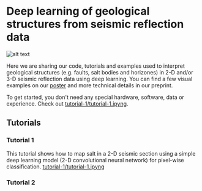 # Deep learning of geological structures from seismic reflection data

![alt text](https://github.com/thilowrona/seismic_deep_learning/blob/master/image.png)

Here we are sharing our code, tutorials and examples used to interpret geological structures (e.g. faults, salt bodies and horizones) in 2-D and/or 3-D seismic reflection data using deep learning. You can find a few visual examples on our [poster](https://www.thilowrona.com/posters) and more technical details in our preprint.

To get started, you don't need any special hardware, software, data or experience. 
Check out [tutorial-1/tutorial-1.ipyng](https://github.com/thilowrona/seismic_deep_learning/blob/master/tutorial-1/tutorial-1.ipynb).


## Tutorials

### Tutorial 1
This tutorial shows how to map salt in a 2-D seismic section using a simple deep learning model (2-D convolutional neural network) for pixel-wise classification.
[tutorial-1/tutorial-1.ipyng](https://github.com/thilowrona/seismic_deep_learning/blob/master/tutorial-1/tutorial-1.ipynb)

### Tutorial 2
